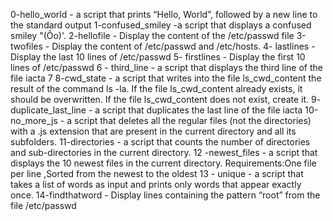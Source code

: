 0-hello_world - a script that prints “Hello, World”, followed by a new line to the standard output
1-confused_smiley -a script that displays a confused smiley "(Ôo)'.
2-hellofile - Display the content of the /etc/passwd file
3-twofiles - Display the content of /etc/passwd and /etc/hosts.
4- lastlines - Display the last 10 lines of /etc/passwd
5- firstlines - Display the first 10 lines of /etc/passwd
6 - third_line -  a script that displays the third line of the file iacta
7
8-cwd_state - a script that writes into the file ls_cwd_content the result of the command ls -la. If the file ls_cwd_content already exists, it should be overwritten. If the file ls_cwd_content does not exist, create it.
9- duplicate_last_line - a script that duplicates the last line of the file iacta
10-no_more_js - a script that deletes all the regular files (not the directories) with a .js extension that are present in the current directory and all its subfolders.
11-directories - a script that counts the number of directories and sub-directories in the current directory.
12 -newest_files - a script that displays the 10 newest files in the current directory. Requirements:One file per line ,Sorted from the newest to the oldest
13 - unique - a script that takes a list of words as input and prints only words that appear exactly once.
14-findthatword - Display lines containing the pattern “root” from the file /etc/passwd

